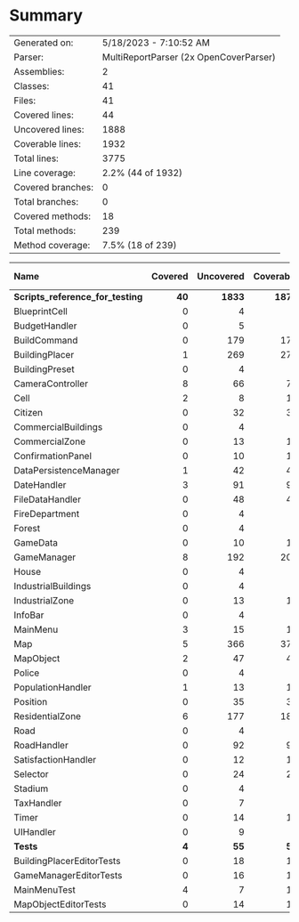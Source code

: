 ﻿# Summary
|||
|:---|:---|
| Generated on: | 5/18/2023 - 7:10:52 AM |
| Parser: | MultiReportParser (2x OpenCoverParser) |
| Assemblies: | 2 |
| Classes: | 41 |
| Files: | 41 |
| Covered lines: | 44 |
| Uncovered lines: | 1888 |
| Coverable lines: | 1932 |
| Total lines: | 3775 |
| Line coverage: | 2.2% (44 of 1932) |
| Covered branches: | 0 |
| Total branches: | 0 |
| Covered methods: | 18 |
| Total methods: | 239 |
| Method coverage: | 7.5% (18 of 239) |

|**Name**|**Covered**|**Uncovered**|**Coverable**|**Total**|**Line coverage**|**Covered**|**Total**|**Branch coverage**|**Covered**|**Total**|**Method coverage**|
|:---|---:|---:|---:|---:|---:|---:|---:|---:|---:|---:|---:|
|**Scripts_reference_for_testing**|**40**|**1833**|**1873**|**3598**|**2.1%**|**0**|**0**|****|**17**|**225**|**7.5%**|
|BlueprintCell|0|4|4|18|0%|0|0||0|2|0%|
|BudgetHandler|0|5|5|27|0%|0|0||0|2|0%|
|BuildCommand|0|179|179|288|0%|0|0||0|15|0%|
|BuildingPlacer|1|269|270|686|0.3%|0|0||1|22|4.5%|
|BuildingPreset|0|4|4|24|0%|0|0||0|2|0%|
|CameraController|8|66|74|117|10.8%|0|0||1|8|12.5%|
|Cell|2|8|10|27|20%|0|0||5|15|33.3%|
|Citizen|0|32|32|76|0%|0|0||0|9|0%|
|CommercialBuildings|0|4|4|18|0%|0|0||0|2|0%|
|CommercialZone|0|13|13|34|0%|0|0||0|4|0%|
|ConfirmationPanel|0|10|10|30|0%|0|0||0|3|0%|
|DataPersistenceManager|1|42|43|92|2.3%|0|0||2|9|22.2%|
|DateHandler|3|91|94|164|3.1%|0|0||1|14|7.1%|
|FileDataHandler|0|48|48|100|0%|0|0||0|3|0%|
|FireDepartment|0|4|4|18|0%|0|0||0|2|0%|
|Forest|0|4|4|18|0%|0|0||0|2|0%|
|GameData|0|10|10|79|0%|0|0||0|1|0%|
|GameManager|8|192|200|305|4%|0|0||1|14|7.1%|
|House|0|4|4|18|0%|0|0||0|2|0%|
|IndustrialBuildings|0|4|4|18|0%|0|0||0|2|0%|
|IndustrialZone|0|13|13|34|0%|0|0||0|4|0%|
|InfoBar|0|4|4|23|0%|0|0||0|2|0%|
|MainMenu|3|15|18|47|16.6%|0|0||1|4|25%|
|Map|5|366|371|565|1.3%|0|0||1|17|5.8%|
|MapObject|2|47|49|75|4%|0|0||1|9|11.1%|
|Police|0|4|4|20|0%|0|0||0|2|0%|
|PopulationHandler|1|13|14|51|7.1%|0|0||1|5|20%|
|Position|0|35|35|52|0%|0|0||0|9|0%|
|ResidentialZone|6|177|183|243|3.2%|0|0||2|10|20%|
|Road|0|4|4|19|0%|0|0||0|2|0%|
|RoadHandler|0|92|92|134|0%|0|0||0|13|0%|
|SatisfactionHandler|0|12|12|33|0%|0|0||0|2|0%|
|Selector|0|24|24|49|0%|0|0||0|4|0%|
|Stadium|0|4|4|20|0%|0|0||0|2|0%|
|TaxHandler|0|7|7|25|0%|0|0||0|3|0%|
|Timer|0|14|14|25|0%|0|0||0|2|0%|
|UIHandler|0|9|9|26|0%|0|0||0|2|0%|
|**Tests**|**4**|**55**|**59**|**177**|**6.7%**|**0**|**0**|****|**1**|**14**|**7.1%**|
|BuildingPlacerEditorTests|0|18|18|60|0%|0|0||0|3|0%|
|GameManagerEditorTests|0|16|16|39|0%|0|0||0|5|0%|
|MainMenuTest|4|7|11|42|36.3%|0|0||1|2|50%|
|MapObjectEditorTests|0|14|14|36|0%|0|0||0|4|0%|
